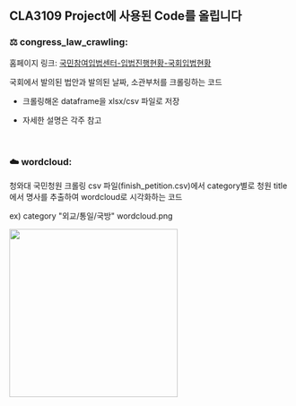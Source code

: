 ## CLA3109 Project에 사용된 Code를 올립니다

### ⚖️ **congress_law_crawling:**


홈페이지 링크: [국민참여입법센터-입법진행현황-국회입법현황](https://opinion.lawmaking.go.kr/gcom/nsmLmSts/out?pageIndex=1)

국회에서 발의된 법안과 발의된 날짜, 소관부처를 크롤링하는 코드

- 크롤링해온 dataframe을 xlsx/csv 파일로 저장

- 자세한 설명은 각주 참고


<br/>


### ☁️ **wordcloud:**

청와대 국민청원 크롤링 csv 파일(finish_petition.csv)에서 category별로 청원 title에서 명사를 추출하여 wordcloud로 시각화하는 코드

ex) category "외교/통일/국방" wordcloud.png

<img src="https://user-images.githubusercontent.com/101245685/168340285-963e1de7-dd18-49e1-afd0-0db3ff7c8ca9.png" width="300" height="300">


